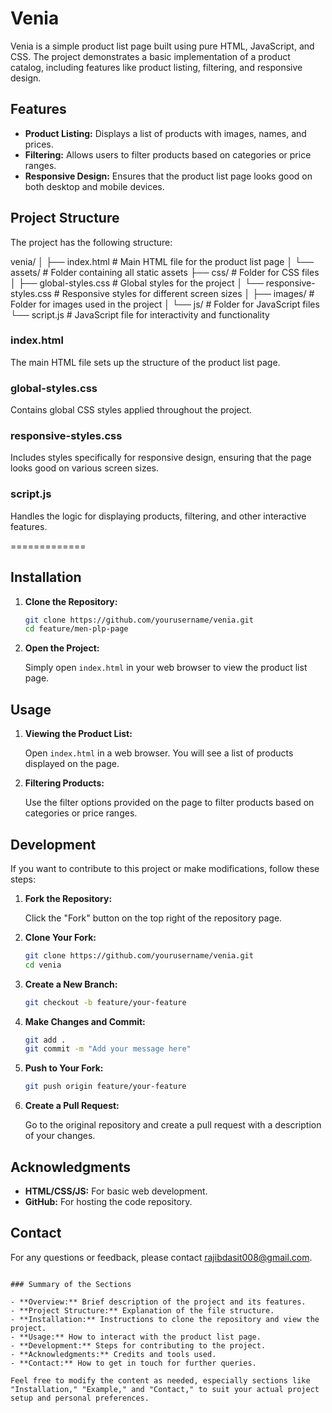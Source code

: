 # Venia

Venia is a simple product list page built using pure HTML, JavaScript, and CSS. The project demonstrates a basic implementation of a product catalog, including features like product listing, filtering, and responsive design.

## Features

- **Product Listing:** Displays a list of products with images, names, and prices.
- **Filtering:** Allows users to filter products based on categories or price ranges.
- **Responsive Design:** Ensures that the product list page looks good on both desktop and mobile devices.

## Project Structure

The project has the following structure:

venia/
│
├── index.html           # Main HTML file for the product list page
│
└── assets/              # Folder containing all static assets
    ├── css/             # Folder for CSS files
    │   ├── global-styles.css   # Global styles for the project
    │   └── responsive-styles.css # Responsive styles for different screen sizes
    │
    ├── images/          # Folder for images used in the project
    │
    └── js/              # Folder for JavaScript files
        └── script.js   # JavaScript file for interactivity and functionality

### index.html

The main HTML file sets up the structure of the product list page. 

### global-styles.css

Contains global CSS styles applied throughout the project.

### responsive-styles.css

Includes styles specifically for responsive design, ensuring that the page looks good on various screen sizes.

### script.js

Handles the logic for displaying products, filtering, and other interactive features.

=============
## Installation

1. **Clone the Repository:**

   ```bash
   git clone https://github.com/yourusername/venia.git
   cd feature/men-plp-page
   ```

2. **Open the Project:**

   Simply open `index.html` in your web browser to view the product list page.

## Usage

1. **Viewing the Product List:**

   Open `index.html` in a web browser. You will see a list of products displayed on the page.

2. **Filtering Products:**

   Use the filter options provided on the page to filter products based on categories or price ranges.

## Development

If you want to contribute to this project or make modifications, follow these steps:

1. **Fork the Repository:**

   Click the "Fork" button on the top right of the repository page.

2. **Clone Your Fork:**

   ```bash
   git clone https://github.com/yourusername/venia.git
   cd venia
   ```

3. **Create a New Branch:**

   ```bash
   git checkout -b feature/your-feature
   ```

4. **Make Changes and Commit:**

   ```bash
   git add .
   git commit -m "Add your message here"
   ```

5. **Push to Your Fork:**

   ```bash
   git push origin feature/your-feature
   ```

6. **Create a Pull Request:**

   Go to the original repository and create a pull request with a description of your changes.

## Acknowledgments

- **HTML/CSS/JS:** For basic web development.
- **GitHub:** For hosting the code repository.

## Contact

For any questions or feedback, please contact [rajibdasit008@gmail.com](mailto:rajibdasit008@gmail.com).

```

### Summary of the Sections

- **Overview:** Brief description of the project and its features.
- **Project Structure:** Explanation of the file structure.
- **Installation:** Instructions to clone the repository and view the project.
- **Usage:** How to interact with the product list page.
- **Development:** Steps for contributing to the project.
- **Acknowledgments:** Credits and tools used.
- **Contact:** How to get in touch for further queries.

Feel free to modify the content as needed, especially sections like "Installation," "Example," and "Contact," to suit your actual project setup and personal preferences.
